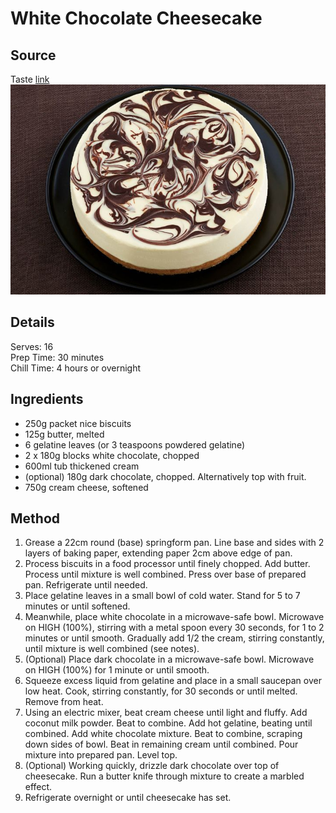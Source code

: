 # White Chocolate Cheesecake

## Source
Taste [link](https://www.taste.com.au/recipes/no-bake-white-chocolate-cheesecake/1166491c-9b8c-4afc-8031-b1b628d796a9url)\
![alt-text](./pictures/white-chocolate-cheesecake.jpeg)

## Details
Serves: 16 \
Prep Time: 30 minutes\
Chill Time: 4 hours or overnight

## Ingredients
- 250g packet nice biscuits
- 125g butter, melted
- 6 gelatine leaves (or 3 teaspoons powdered gelatine)
- 2 x 180g blocks white chocolate, chopped
- 600ml tub thickened cream
- (optional) 180g dark chocolate, chopped. Alternatively top with fruit.
- 750g cream cheese, softened

## Method
1. Grease a 22cm round (base) springform pan. Line base and sides with 2 layers of baking paper, extending paper 2cm above edge of pan.
2. Process biscuits in a food processor until finely chopped. Add butter. Process until mixture is well combined. Press over base of prepared pan. Refrigerate until needed.
3. Place gelatine leaves in a small bowl of cold water. Stand for 5 to 7 minutes or until softened.
4. Meanwhile, place white chocolate in a microwave-safe bowl. Microwave on HIGH (100%), stirring with a metal spoon every 30 seconds, for 1 to 2 minutes or until smooth. Gradually add 1/2 the cream, stirring constantly, until mixture is well combined (see notes).
5. (Optional) Place dark chocolate in a microwave-safe bowl. Microwave on HIGH (100%) for 1 minute or until smooth.
6. Squeeze excess liquid from gelatine and place in a small saucepan over low heat. Cook, stirring constantly, for 30 seconds or until melted. Remove from heat.
7. Using an electric mixer, beat cream cheese until light and fluffy. Add coconut milk powder. Beat to combine. Add hot gelatine, beating until combined. Add white chocolate mixture. Beat to combine, scraping down sides of bowl. Beat in remaining cream until combined. Pour mixture into prepared pan. Level top.
8. (Optional) Working quickly, drizzle dark chocolate over top of cheesecake. Run a butter knife through mixture to create a marbled effect.
9. Refrigerate overnight or until cheesecake has set.